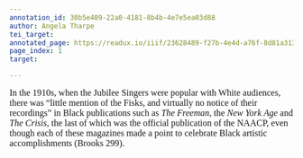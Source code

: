 ```yaml
---
annotation_id: 30b5e409-22a0-4181-8b4b-4e7e5ea03d88
author: Angela Tharpe
tei_target: 
annotated_page: https://readux.io/iiif/23628489-f27b-4e4d-a76f-8d81a313effe/canvas/23628489-f27b-4e4d-a76f-8d81a313effe_MSS0921-B030-F009-I001-P002-PROD.jpg
page_index: 1
target: 

---
```

<p class="MsoNormal" style="margin: 0in; font-size: 12pt; font-family: Calibri, sans-serif;"><span style="font-family: Garamond, serif;">In the 1910s, when the Jubilee Singers were popular with White audiences, there was &ldquo;little mention of the Fisks, and virtually no notice of their recordings&rdquo; in Black publications such as <em>The Freeman</em>, the <em>New York Age</em> and <em>The Crisis</em>, the last of which was the official publication of the NAACP, even though each of these magazines made a point to celebrate Black artistic accomplishments (Brooks 299).</span></p>